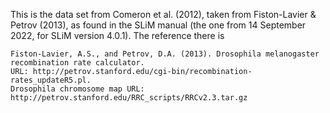 This is the data set from Comeron et al. (2012), taken from Fiston-Lavier &
Petrov (2013), as found in the SLiM manual (the one from 14 September 2022, for
SLiM version 4.0.1). The reference there is

```
Fiston-Lavier, A.S., and Petrov, D.A. (2013). Drosophila melanogaster recombination rate calculator.
URL: http://petrov.stanford.edu/cgi-bin/recombination-rates_updateR5.pl.
Drosophila chromosome map URL: http://petrov.stanford.edu/RRC_scripts/RRCv2.3.tar.gz
```
